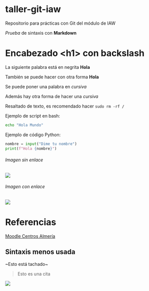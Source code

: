 # taller-git-iaw
Repositorio para prácticas con Git del módulo de IAW

*Prueba* de sintaxis con **Markdown**

# Encabezado \<h1\> con backslash

La siguiente palabra está en negrita **Hola**

También se puede hacer con otra forma __Hola__

Se puede poner una palabra en *cursiva*

Además hay otra forma de hacer una _cursiva_

Resaltado de texto, es recomendado hacer `sudo rm -rf /`

Ejemplo de script en bash:

```bash
echo "Hola Mundo"
```

Ejemplo de código Python:

```python
nombre = input("Dime tu nombre")
print(f"Hola {nombre}")
```

###### Imagen sin enlace

![](https://educacionadistancia.juntadeandalucia.es/centros/almeria/pluginfile.php/1/theme_moove/logo/1663677579/logo_princiapl.svg)

###### Imagen con enlace

[![](https://educacionadistancia.juntadeandalucia.es/centros/almeria/pluginfile.php/1/theme_moove/logo/1663677579/logo_princiapl.svg)](https://educacionadistancia.juntadeandalucia.es/centros/almeria/)

# Referencias

[Moodle Centros Almería](https://educacionadistancia.juntadeandalucia.es/centros/almeria/)

## Sintaxis menos usada

~Esto está tachado~

> Esto es una cita


![](images/)